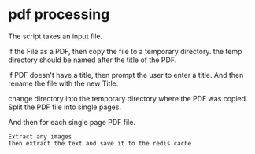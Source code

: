 # pdf processing

The script takes an input file.

if the File as a PDF, then copy the file to a temporary directory.
the temp directory should be named after the title of the PDF.

if PDF doesn't have a title, then prompt the user to enter a title.
And then rename the file with the new Title.

change directory into the temporary directory where the PDF was copied.
Split the PDF file into single pages.

And then for each single page PDF file.

	Extract any images
	Then extract the text and save it to the redis cache




